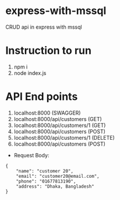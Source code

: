 # express-with-mssql
CRUD api in express with mssql

# Instruction to run
1. npm i
2. node index.js
# API End points
1. localhost:8000 (SWAGGER)
2. localhost:8000/api/customers (GET)
3. localhost:8000/api/customers/1 (GET)
4. localhost:8000/api/customers (POST)
5. localhost:8000/api/customers/1 (DELETE)
6. localhost:8000/api/customers (POST)
* Request Body:
```
{
    "name": "customer 20",
    "email": "customer20@email.com",
    "phone": "01677813190",
    "address": "Dhaka, Bangladesh"
}
```
